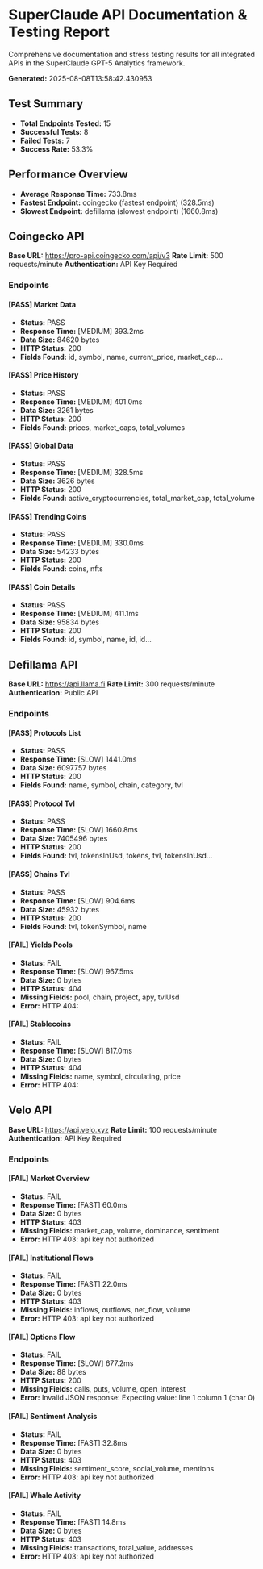 # SuperClaude API Documentation & Testing Report

Comprehensive documentation and stress testing results for all integrated APIs in the SuperClaude GPT-5 Analytics framework.

**Generated:** 2025-08-08T13:58:42.430953

## Test Summary

- **Total Endpoints Tested:** 15
- **Successful Tests:** 8
- **Failed Tests:** 7
- **Success Rate:** 53.3%

## Performance Overview

- **Average Response Time:** 733.8ms
- **Fastest Endpoint:** coingecko (fastest endpoint) (328.5ms)
- **Slowest Endpoint:** defillama (slowest endpoint) (1660.8ms)

## Coingecko API

**Base URL:** https://pro-api.coingecko.com/api/v3
**Rate Limit:** 500 requests/minute
**Authentication:** API Key Required

### Endpoints

#### [PASS] Market Data

- **Status:** PASS
- **Response Time:** [MEDIUM] 393.2ms
- **Data Size:** 84620 bytes
- **HTTP Status:** 200
- **Fields Found:** id, symbol, name, current_price, market_cap...

#### [PASS] Price History

- **Status:** PASS
- **Response Time:** [MEDIUM] 401.0ms
- **Data Size:** 3261 bytes
- **HTTP Status:** 200
- **Fields Found:** prices, market_caps, total_volumes

#### [PASS] Global Data

- **Status:** PASS
- **Response Time:** [MEDIUM] 328.5ms
- **Data Size:** 3626 bytes
- **HTTP Status:** 200
- **Fields Found:** active_cryptocurrencies, total_market_cap, total_volume

#### [PASS] Trending Coins

- **Status:** PASS
- **Response Time:** [MEDIUM] 330.0ms
- **Data Size:** 54233 bytes
- **HTTP Status:** 200
- **Fields Found:** coins, nfts

#### [PASS] Coin Details

- **Status:** PASS
- **Response Time:** [MEDIUM] 411.1ms
- **Data Size:** 95834 bytes
- **HTTP Status:** 200
- **Fields Found:** id, symbol, name, id, id...

## Defillama API

**Base URL:** https://api.llama.fi
**Rate Limit:** 300 requests/minute
**Authentication:** Public API

### Endpoints

#### [PASS] Protocols List

- **Status:** PASS
- **Response Time:** [SLOW] 1441.0ms
- **Data Size:** 6097757 bytes
- **HTTP Status:** 200
- **Fields Found:** name, symbol, chain, category, tvl

#### [PASS] Protocol Tvl

- **Status:** PASS
- **Response Time:** [SLOW] 1660.8ms
- **Data Size:** 7405496 bytes
- **HTTP Status:** 200
- **Fields Found:** tvl, tokensInUsd, tokens, tvl, tokensInUsd...

#### [PASS] Chains Tvl

- **Status:** PASS
- **Response Time:** [SLOW] 904.6ms
- **Data Size:** 45932 bytes
- **HTTP Status:** 200
- **Fields Found:** tvl, tokenSymbol, name

#### [FAIL] Yields Pools

- **Status:** FAIL
- **Response Time:** [SLOW] 967.5ms
- **Data Size:** 0 bytes
- **HTTP Status:** 404
- **Missing Fields:** pool, chain, project, apy, tvlUsd
- **Error:** HTTP 404: 

#### [FAIL] Stablecoins

- **Status:** FAIL
- **Response Time:** [SLOW] 817.0ms
- **Data Size:** 0 bytes
- **HTTP Status:** 404
- **Missing Fields:** name, symbol, circulating, price
- **Error:** HTTP 404: 

## Velo API

**Base URL:** https://api.velo.xyz
**Rate Limit:** 100 requests/minute
**Authentication:** API Key Required

### Endpoints

#### [FAIL] Market Overview

- **Status:** FAIL
- **Response Time:** [FAST] 60.0ms
- **Data Size:** 0 bytes
- **HTTP Status:** 403
- **Missing Fields:** market_cap, volume, dominance, sentiment
- **Error:** HTTP 403: api key not authorized

#### [FAIL] Institutional Flows

- **Status:** FAIL
- **Response Time:** [FAST] 22.0ms
- **Data Size:** 0 bytes
- **HTTP Status:** 403
- **Missing Fields:** inflows, outflows, net_flow, volume
- **Error:** HTTP 403: api key not authorized

#### [FAIL] Options Flow

- **Status:** FAIL
- **Response Time:** [SLOW] 677.2ms
- **Data Size:** 88 bytes
- **HTTP Status:** 200
- **Missing Fields:** calls, puts, volume, open_interest
- **Error:** Invalid JSON response: Expecting value: line 1 column 1 (char 0)

#### [FAIL] Sentiment Analysis

- **Status:** FAIL
- **Response Time:** [FAST] 32.8ms
- **Data Size:** 0 bytes
- **HTTP Status:** 403
- **Missing Fields:** sentiment_score, social_volume, mentions
- **Error:** HTTP 403: api key not authorized

#### [FAIL] Whale Activity

- **Status:** FAIL
- **Response Time:** [FAST] 14.8ms
- **Data Size:** 0 bytes
- **HTTP Status:** 403
- **Missing Fields:** transactions, total_value, addresses
- **Error:** HTTP 403: api key not authorized
